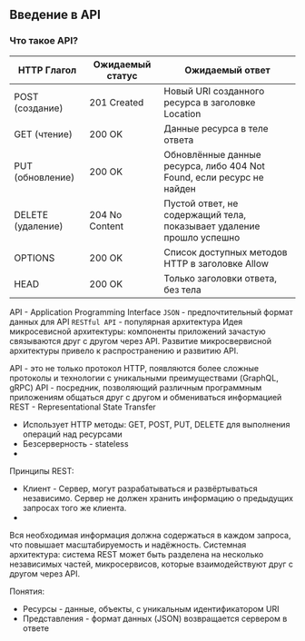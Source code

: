 ## Введение в API
### Что такое API?

| HTTP Глагол         | Ожидаемый статус | Ожидаемый ответ                                                                 |
|---------------------|------------------|--------------------------------------------------------------------------------|
| POST (создание)     | 201 Created      | Новый URI созданного ресурса в заголовке Location                              |
| GET (чтение)        | 200 OK           | Данные ресурса в теле ответа                                                   |
| PUT (обновление)    | 200 OK           | Обновлённые данные ресурса, либо 404 Not Found, если ресурс не найден          |
| DELETE (удаление)   | 204 No Content   | Пустой ответ, не содержащий тела, показывает удаление прошло успешно           |
| OPTIONS             | 200 OK           | Список доступных методов HTTP в заголовке Allow                                |
| HEAD                | 200 OK           | Только заголовки ответа, без тела                                              |

API - Application Programming Interface
`JSON` - предпочтительный формат данных для API
`RESTful API` - популярная архитектура
Идея микросевисной архитектуры: компоненты приложений зачастую связываются друг с другом через API.
Развитие микросвервисной архитектуры привело к распространению и развитию API.

API - это не только протокол HTTP, появляются более сложные протоколы и технологии с уникальными преимуществами (GraphQL, gRPC)
API - посредник, позволяющий различным программным приложениям общаться друг с другом и обмениваться информацией
REST - Representational State Transfer

* Использует HTTP методы: GET, POST, PUT, DELETE для выполнения операций над ресурсами
* Безсерверность - stateless
* 
Принципы REST:
* Клиент - Сервер, могут разрабатываться и развёртываться независимо. Сервер не должен хранить информацию о предыдущих запросах того же клиента.
* 
Вся необходимая информация должна содержаться в каждом запроса, что повышает масштабируемость и надёжность.
Системная архитектура: система REST может быть разделена на несколько независимых частей, микросервисов, которые взаимодействуют друг с другом через API.

Понятия:
* Ресурсы - данные, объекты, с уникальным идентификатором URI
* Представления - формат данных (JSON) возвращается сервером в ответе
